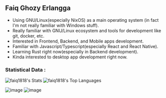 ## Faiq Ghozy Erlangga

+ Using GNU/Linux(especially NixOS) as a main operating system (in fact I'm not really familiar with Windows stuff).
+ Really familiar with GNU/Linux ecosystem and tools for development like git, docker, etc.
+ Interested in Frontend, Backend, and Mobile apps development.
+ Familiar with Javascript/Typescript(especially React and React Native).
+ Learning Rust right now(especially in Backend development).
+ Kinda interested to desktop app development right now.

### Statistical Data :

![faiq1818's Stats](https://github-readme-stats.vercel.app/api?username=faiq1818&theme=tokyonight&show_icons=true&hide_border=true&count_private=true)
![faiq1818's Top Languages](https://github-readme-stats.vercel.app/api/top-langs/?username=faiq1818&theme=tokyonight&show_icons=true&hide_border=true&layout=compact)

![image](https://img.shields.io/badge/Fedora-51A2DA?style=for-the-badge&logo=fedora&logoColor=white)
![image](https://img.shields.io/badge/NixOS-5277C3?style=for-the-badge&logo=nixos&logoColor=white)
